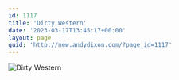```yaml
---
id: 1117
title: 'Dirty Western'
date: '2023-03-17T13:45:17+00:00'
layout: page
guid: 'http://new.andydixon.com/?page_id=1117'
---
```


![Dirty Western](https://i0.wp.com/assets.g8x2.ldn.idrivee2-23.com/posters/Dirty%20Western%2001.jpg?w=1200&ssl=1 "Dirty Western")